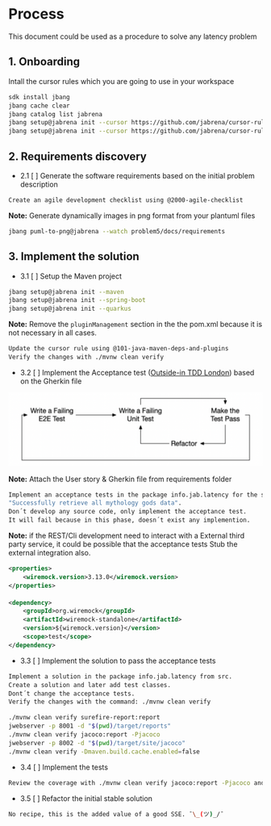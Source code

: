 # Process

This document could be used as a procedure to solve any latency problem

## 1. Onboarding

Intall the cursor rules which you are going to use in your workspace

```bash
sdk install jbang
jbang cache clear
jbang catalog list jabrena
jbang setup@jabrena init --cursor https://github.com/jabrena/cursor-rules-agile
jbang setup@jabrena init --cursor https://github.com/jabrena/cursor-rules-java
```

## 2. Requirements discovery

- 2.1 [ ] Generate the software requirements based on the initial problem description

```bash
Create an agile development checklist using @2000-agile-checklist
```

**Note:** Generate dynamically images in png format from your plantuml files

```bash
jbang puml-to-png@jabrena --watch problem5/docs/requirements
```

## 3. Implement the solution

- 3.1 [ ] Setup the Maven project

```bash
jbang setup@jabrena init --maven
jbang setup@jabrena init --spring-boot
jbang setup@jabrena init --quarkus
```

**Note:** Remove the `pluginManagement` section in the the pom.xml because it is not necessary in all cases.

```bash
Update the cursor rule using @101-java-maven-deps-and-plugins
Verify the changes with ./mvnw clean verify
```

- 3.2 [ ] Implement the Acceptance test ([Outside-in TDD London](https://outsidein.dev/concepts/outside-in-tdd/)) based on the Gherkin file

![](./docs/double-loop-tdd.png)

**Note:** Attach the User story & Gherkin file from requirements folder

```bash
Implement an acceptance tests in the package info.jab.latency for the scenario:
"Successfully retrieve all mythology gods data".
Don´t develop any source code, only implement the acceptance test.
It will fail because in this phase, doesn´t exist any implemention.
```

**Note:** if the REST/Cli development need to interact with a External third party service, it could be possible that the acceptance tests Stub the external integration also.

```xml
<properties>
    <wiremock.version>3.13.0</wiremock.version>
</properties>

<dependency>
    <groupId>org.wiremock</groupId>
    <artifactId>wiremock-standalone</artifactId>
    <version>${wiremock.version}</version>
    <scope>test</scope>
</dependency>
```

- 3.3 [ ] Implement the solution to pass the acceptance tests

```bash
Implement a solution in the package info.jab.latency from src.
Create a solution and later add test classes.
Dont´t change the acceptance tests.
Verify the changes with the command: ./mvnw clean verify
```

```bash
./mvnw clean verify surefire-report:report
jwebserver -p 8001 -d "$(pwd)/target/reports"
./mvnw clean verify jacoco:report -Pjacoco
jwebserver -p 8002 -d "$(pwd)/target/site/jacoco"
./mvnw clean verify -Dmaven.build.cache.enabled=false
```

- 3.4 [ ] Implement the tests

```bash
Review the coverage with ./mvnw clean verify jacoco:report -Pjacoco and increase the coverage in instructions, classes & branches until 80% @problem4
```

- 3.5 [ ] Refactor the initial stable solution

```bash
No recipe, this is the added value of a good SSE. ¯\_(ツ)_/¯
```
